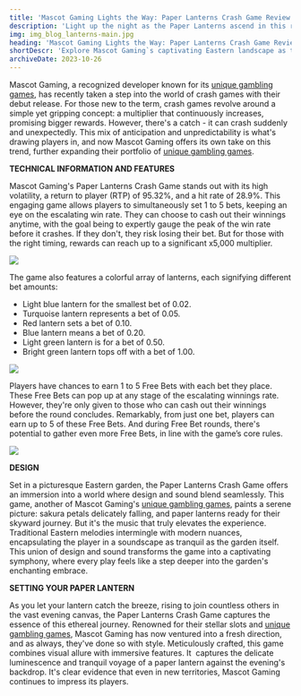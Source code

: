 ```yaml
---
title: 'Mascot Gaming Lights the Way: Paper Lanterns Crash Game Review'
description: 'Light up the night as the Paper Lanterns ascend in this riveting new crash game.'
img: img_blog_lanterns-main.jpg
heading: 'Mascot Gaming Lights the Way: Paper Lanterns Crash Game Review'
shortDescr: 'Explore Mascot Gaming`s captivating Eastern landscape as they unveil their first crash game. Shimmering lanterns and dynamic gameplay come together.'
archiveDate: 2023-10-26
---
```

Mascot Gaming, a recognized developer known for its [unique gambling games](https://mascot.games/blog/mascot-gaming-rolls-out-major-updates), has recently taken a step into the world of crash games with their debut release. For those new to the term, crash games revolve around a simple yet gripping concept: a multiplier that continuously increases, promising bigger rewards. However, there's a catch - it can crash suddenly and unexpectedly. This mix of anticipation and unpredictability is what's drawing players in, and now Mascot Gaming offers its own take on this trend, further expanding their portfolio of [unique gambling games](https://mascot.games/blog/mascot-gaming-rolls-out-major-updates).



**TECHNICAL INFORMATION AND FEATURES**

Mascot Gaming's Paper Lanterns Crash Game stands out with its high volatility, a return to player (RTP) of 95.32%, and a hit rate of 28.9%. This engaging game allows players to simultaneously set 1 to 5 bets, keeping an eye on the escalating win rate. They can choose to cash out their winnings anytime, with the goal being to expertly gauge the peak of the win rate before it crashes. If they don't, they risk losing their bet. But for those with the right timing, rewards can reach up to a significant x5,000 multiplier.

![](../../images/img_blog_lanterns-1.jpg)



The game also features a colorful array of lanterns, each signifying different bet amounts:

*   Light blue lantern for the smallest bet of 0.02.
*   Turquoise lantern represents a bet of 0.05.
*   Red lantern sets a bet of 0.10.
*   Blue lantern means a bet of 0.20.
*   Light green lantern is for a bet of 0.50.
*   Bright green lantern tops off with a bet of 1.00.



![](../../images/img_blog_lanterns-2.jpg)

Players have chances to earn 1 to 5 Free Bets with each bet they place. These Free Bets can pop up at any stage of the escalating winnings rate. However, they're only given to those who can cash out their winnings before the round concludes. Remarkably, from just one bet, players can earn up to 5 of these Free Bets. And during Free Bet rounds, there's potential to gather even more Free Bets, in line with the game’s core rules.



![](../../images/img_blog_lanterns-3.jpg)

**DESIGN**

Set in a picturesque Eastern garden, the Paper Lanterns Crash Game offers an immersion into a world where design and sound blend seamlessly. This game, another of Mascot Gaming's [unique gambling games](https://mascot.games/blog/mascot-gaming-rolls-out-major-updates), paints a serene picture: sakura petals delicately falling, and paper lanterns ready for their skyward journey. But it's the music that truly elevates the experience. Traditional Eastern melodies intermingle with modern nuances, encapsulating the player in a soundscape as tranquil as the garden itself. This union of design and sound transforms the game into a captivating symphony, where every play feels like a step deeper into the garden's enchanting embrace.



**SETTING YOUR PAPER LANTERN**



As you let your lantern catch the breeze, rising to join countless others in the vast evening canvas, the Paper Lanterns Crash Game captures the essence of this ethereal journey. Renowned for their stellar slots and [unique gambling games](https://mascot.games/blog/mascot-gaming-rolls-out-major-updates), Mascot Gaming has now ventured into a fresh direction, and as always, they've done so with style. Meticulously crafted, this game combines visual allure with immersive features. It  captures the delicate luminescence and tranquil voyage of a paper lantern against the evening's backdrop. It's clear evidence that even in new territories, Mascot Gaming continues to impress its players.
